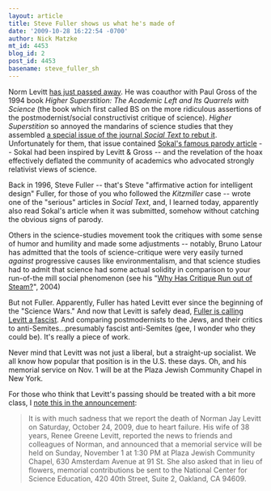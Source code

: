 ```yaml
---
layout: article
title: Steve Fuller shows us what he's made of
date: '2009-10-28 16:22:54 -0700'
author: Nick Matzke
mt_id: 4453
blog_id: 2
post_id: 4453
basename: steve_fuller_sh
---
```

Norm Levitt [has just passed away](http://ncseprojects.org/news/2009/10/norman-levitt-dies-005121).  He was coauthor with Paul Gross of the 1994 book _Higher Superstition: The Academic Left and Its Quarrels with Science_ (the book which first called BS on the more ridiculous assertions of the postmodernist/social constructivist critique of science).  _Higher Superstition_ so annoyed the mandarins of science studies that they assembled [a special issue of the journal _Social Text_ to rebut it](http://links.jstor.org/sici?sici=0164-2472%28199621%2F22%290%3A46%2F47%3C%3E1.0.CO%3B2-I).  Unfortunately for them, that issue contained [Sokal's famous parody article](http://www.physics.nyu.edu/faculty/sokal/) -- Sokal had been inspired by Levitt & Gross -- and the revelation of the hoax effectively deflated the community of academics who advocated strongly relativist views of science.  

Back in 1996, Steve Fuller -- that's Steve "affirmative action for intelligent design" Fuller, for those of you who followed the _Kitzmiller_ case -- wrote one of the "serious" articles in _Social Text_, and, I learned today, apparently also read Sokal's article when it was submitted, somehow without catching the obvious signs of parody.  

Others in the science-studies movement took the critiques with some sense of humor and humility and made some adjustments -- notably, Bruno Latour has admitted that the tools of science-critique were very easily turned _against_ progressive causes like environmentalism, and that science studies had to admit that science had some actual solidity in comparison to your run-of-the mill social phenomenon (see his "[Why Has Critique Run out of Steam?](http://www.bruno-latour.fr/articles/article/089.html)", 2004)

But not Fuller. Apparently, Fuller has hated Levitt ever since the beginning of the "Science Wars."  And now that Levitt is safely dead, [Fuller is calling Levitt a fascist](http://blogs.warwick.ac.uk/swfuller/entry/norman_levitt_rip/).  And comparing postmodernists to the Jews, and their critics to anti-Semites...presumably fascist anti-Semites (gee, I wonder who they could be).  It's really a piece of work.

Never mind that Levitt was not just a liberal, but a straight-up socialist.  We all know how popular that position is in the U.S. these days.  Oh, and his memorial service on Nov. 1 will be at the Plaza Jewish Community Chapel in New York.

For those who think that Levitt's passing should be treated with a bit more class, I [note this in the announcement](http://skepticblog.org/2009/10/27/farewell-to-norman-levitt/):

> It is with much sadness that we report the death of Norman Jay Levitt on Saturday, October 24, 2009, due to heart failure. His wife of 38 years, Renee Greene Levitt, reported the news to friends and colleagues of Norman, and announced that a memorial service will be held on Sunday, November 1 at 1:30 PM at Plaza Jewish Community Chapel, 630 Amsterdam Avenue at 91 St. She also asked that in lieu of flowers, memorial contributions be sent to the National Center for Science Education, 420 40th Street, Suite 2, Oakland, CA 94609.
